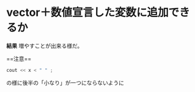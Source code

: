 # vector＋数値宣言した変数に追加できるか

**結果** 増やすことが出来る様だ。

==注意==

```c
cout << x < " " ;
```
の様に後半の「小なり」が一つにならないように